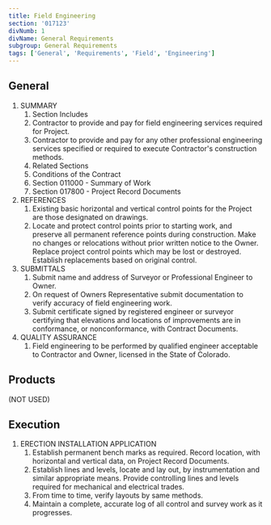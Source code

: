```yaml
---
title: Field Engineering
section: '017123'
divNumb: 1
divName: General Requirements
subgroup: General Requirements
tags: ['General', 'Requirements', 'Field', 'Engineering']
---
```


## General

1. SUMMARY
   1. Section Includes
   1. Contractor to provide and pay for field engineering services required for Project.
   1. Contractor to provide and pay for any other professional engineering services specified or required to execute Contractor's construction methods.
   1. Related Sections
   1. Conditions of the Contract
   1. Section 011000 - Summary of Work
   1. Section 017800 - Project Record Documents
1. REFERENCES
   1. Existing basic horizontal and vertical control points for the Project are those designated on drawings.
   1. Locate and protect control points prior to starting work, and preserve all permanent reference points during construction. Make no changes or relocations without prior written notice to the Owner. Replace project control points which may be lost or destroyed. Establish replacements based on original control.
1. SUBMITTALS
   1. Submit name and address of Surveyor or Professional Engineer to Owner.
   1. On request of Owners Representative submit documentation to verify accuracy of field engineering work.
   1. Submit certificate signed by registered engineer or surveyor certifying that elevations and locations of improvements are in conformance, or nonconformance, with Contract Documents.
1. QUALITY ASSURANCE
   1. Field engineering to be performed by qualified engineer acceptable to Contractor and Owner, licensed in the State of Colorado.

## Products

(NOT USED)

## Execution

1. ERECTION INSTALLATION APPLICATION
   1. Establish permanent bench marks as required. Record location, with horizontal and vertical data, on Project Record Documents.
   1. Establish lines and levels, locate and lay out, by instrumentation and similar appropriate means. Provide controlling lines and levels required for mechanical and electrical trades.
   1. From time to time, verify layouts by same methods.
   1. Maintain a complete, accurate log of all control and survey work as it progresses.

